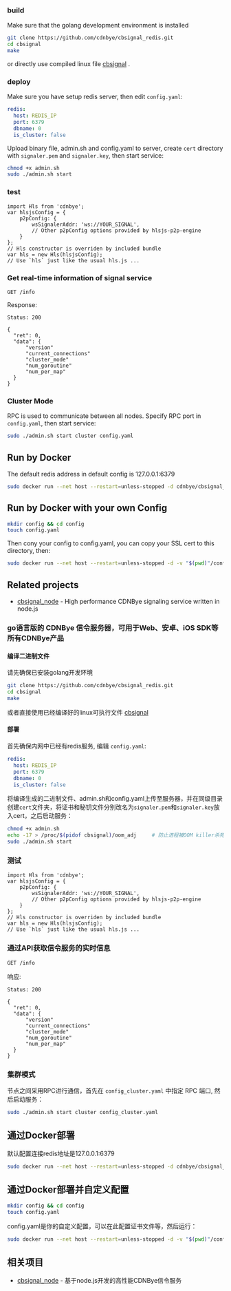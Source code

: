 
### build
Make sure that the golang development environment is installed
```bash
git clone https://github.com/cdnbye/cbsignal_redis.git
cd cbsignal
make
```
or directly use compiled linux file [cbsignal](https://github.com/cdnbye/cbsignal_redis/releases) .

### deploy
Make sure you have setup redis server, then edit `config.yaml`:
```yaml
redis:
  host: REDIS_IP
  port: 6379
  dbname: 0
  is_cluster: false
```
Upload binary file, admin.sh and config.yaml to server, create `cert` directory with `signaler.pem` and `signaler.key`, then start service:
```bash
chmod +x admin.sh
sudo ./admin.sh start
```

### test
```
import Hls from 'cdnbye';
var hlsjsConfig = {
    p2pConfig: {
        wsSignalerAddr: 'ws://YOUR_SIGNAL',
        // Other p2pConfig options provided by hlsjs-p2p-engine
    }
};
// Hls constructor is overriden by included bundle
var hls = new Hls(hlsjsConfig);
// Use `hls` just like the usual hls.js ...
```

### Get real-time information of signal service
```
GET /info
```
Response:
```
Status: 200

{
  "ret": 0,
  "data": {
      "version"
      "current_connections"
      "cluster_mode"
      "num_goroutine"
      "num_per_map"
  }
}
```

### Cluster Mode
RPC is used to communicate between all nodes. Specify RPC port in `config.yaml`, then start service:
```bash
sudo ./admin.sh start cluster config.yaml
``` 

## Run by Docker
The default redis address in default config is 127.0.0.1:6379
```sh
sudo docker run --net host --restart=unless-stopped -d cdnbye/cbsignal_redis:latest
```

## Run by Docker with your own Config
```sh
mkdir config && cd config
touch config.yaml
```
Then cony your config to config.yaml, you can copy your SSL cert to this directory, then:
```sh
sudo docker run --net host --restart=unless-stopped -d -v "$(pwd)"/config:/cbsignal_redis/config  cdnbye/cbsignal_redis:latest
```

## Related projects
* [cbsignal_node](https://github.com/cdnbye/cbsignal_node) - High performance CDNBye signaling service written in node.js

### go语言版的 CDNBye 信令服务器，可用于Web、安卓、iOS SDK等所有CDNBye产品
#### 编译二进制文件
请先确保已安装golang开发环境
```bash
git clone https://github.com/cdnbye/cbsignal_redis.git
cd cbsignal
make
```
或者直接使用已经编译好的linux可执行文件 [cbsignal](https://github.com/cdnbye/cbsignal_redis/releases)

#### 部署
首先确保内网中已经有redis服务, 编辑 `config.yaml`:
```yaml
redis:
  host: REDIS_IP
  port: 6379
  dbname: 0
  is_cluster: false
```
将编译生成的二进制文件、admin.sh和config.yaml上传至服务器，并在同级目录创建`cert`文件夹，将证书和秘钥文件分别改名为`signaler.pem`和`signaler.key`放入cert，之后启动服务：
```bash
chmod +x admin.sh
echo -17 > /proc/$(pidof cbsignal)/oom_adj     # 防止进程被OOM killer杀死
sudo ./admin.sh start
```

### 测试
```
import Hls from 'cdnbye';
var hlsjsConfig = {
    p2pConfig: {
        wsSignalerAddr: 'ws://YOUR_SIGNAL',
        // Other p2pConfig options provided by hlsjs-p2p-engine
    }
};
// Hls constructor is overriden by included bundle
var hls = new Hls(hlsjsConfig);
// Use `hls` just like the usual hls.js ...
```

### 通过API获取信令服务的实时信息
```
GET /info
```
响应:
```
Status: 200

{
  "ret": 0,
  "data": {
      "version"
      "current_connections"
      "cluster_mode"
      "num_goroutine"
      "num_per_map"
  }
}
```

### 集群模式
节点之间采用RPC进行通信，首先在 `config_cluster.yaml` 中指定 RPC 端口, 然后启动服务：
```bash
sudo ./admin.sh start cluster config_cluster.yaml
``` 

## 通过Docker部署
默认配置连接redis地址是127.0.0.1:6379
```sh
sudo docker run --net host --restart=unless-stopped -d cdnbye/cbsignal_redis:latest
```

## 通过Docker部署并自定义配置
```sh
mkdir config && cd config
touch config.yaml
```
config.yaml是你的自定义配置，可以在此配置证书文件等，然后运行：
```sh
sudo docker run --net host --restart=unless-stopped -d -v "$(pwd)"/config:/cbsignal_redis/config  cdnbye/cbsignal_redis:latest
```

## 相关项目
* [cbsignal_node](https://github.com/cdnbye/cbsignal_node) - 基于node.js开发的高性能CDNBye信令服务




